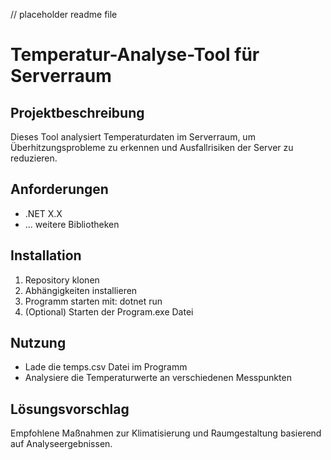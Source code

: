 // placeholder readme file

# Temperatur-Analyse-Tool für Serverraum

## Projektbeschreibung
Dieses Tool analysiert Temperaturdaten im Serverraum, um Überhitzungsprobleme zu erkennen und Ausfallrisiken der Server zu reduzieren.

## Anforderungen
- .NET X.X
- ... weitere Bibliotheken

## Installation
1. Repository klonen
2. Abhängigkeiten installieren
3. Programm starten mit: dotnet run
4. (Optional) Starten der Program.exe Datei

## Nutzung
- Lade die temps.csv Datei im Programm
- Analysiere die Temperaturwerte an verschiedenen Messpunkten

## Lösungsvorschlag
Empfohlene Maßnahmen zur Klimatisierung und Raumgestaltung basierend auf Analyseergebnissen.
